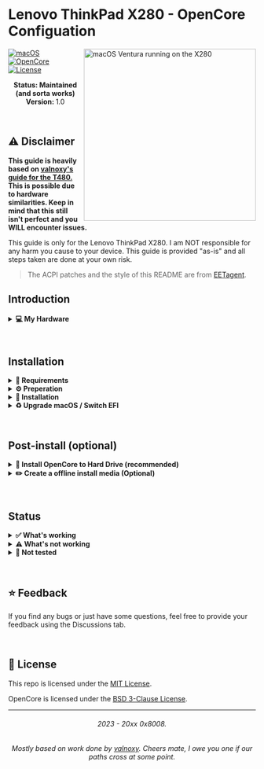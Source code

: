 
# Lenovo ThinkPad X280 - OpenCore Configuation

<img align="right" src="https://i.imgur.com/zbcphj3.jpg" alt="macOS Ventura running on the X280" width="350">

[![macOS](https://img.shields.io/badge/macOS-Monterey-brightgreen.svg)](https://developer.apple.com/documentation/macos-release-notes)
[![OpenCore](https://img.shields.io/badge/OpenCore-0.8.5-blue)](https://github.com/acidanthera/OpenCorePkg)
[![License](https://img.shields.io/badge/license-MIT-purple)](/LICENSE)

<p align="center">
   <strong>Status: Maintained (and sorta works)</strong>
   <br />
   <strong>Version: </strong>1.0
   <br />
</p>
</br>

## ⚠️ Disclaimer
**This guide is heavily based on [valnoxy's guide for the T480.](https://github.com/valnoxy/t480-oc) This is possible due to hardware similarities. Keep in mind that this still isn't perfect and you WILL encounter issues.**

This guide is only for the Lenovo ThinkPad X280. I am NOT responsible for any harm you cause to your device. This guide is provided "as-is" and all steps taken are done at your own risk.

> The ACPI patches and the style of this README are from [EETagent](https://github.com/EETagent/T480-OpenCore-Hackintosh).

## Introduction

<details>
<summary><strong>💻 My Hardware</strong></summary>
<br>
This is the configuration of my X280, however this configuation <strong>should still work</strong> with all X280 variants.

> **Note** Check the model of your WiFi & Bluetooth card. Intel cards should be compatible with itlwm (or AirportItlwm). If your card is from another manufacturer, please check if your card supports macOS.

| Category  | Component                            |
| --------- | ------------------------------------ |
| CPU       | Intel Core i5-8250U                  |
| GPU       | Intel UHD Graphics 620               |
| SSD       | Intel SSDPEKKF256G8L M.2 NVMe SSD    |
| Memory    | 8GB DDR4 2400Mhz                     |
| WiFi      | Intel Dual Band Wireless-AC 8265     |

</details>  

&nbsp;

## Installation

<details>  
<summary><strong>📝 Requirements</strong></summary>
</br>

You must have the following items:
- a working X280 (obviously);
- access to a working Windows machine with Python 3 installed;
- a pendrive with more than 4 GB (remember that during the preparation we will format the flash drive to create the installation media, which will **wipe all the data currently on it**);
- an Internet connection (recommended via Ethernet via dongle, but Wi-Fi should work fine);
- a few hours to troubleshoot everything. **By rushing the install you are bound to fuck something up!**

</details>

<details>  
<summary><strong>⚙️ Preperation</strong></summary>
</br>

### Create the install media

First of all, you will need an installer of macOS. We'll use [macrecovery](https://github.com/acidanthera/OpenCorePkg) to download and create the USB drive.

With macrecovery, the process is, as follows:
- Download [OpenCorePkg](https://github.com/acidanthera/OpenCorePkg) as a ZIP.
- Extract the OpenCorePkg-master.zip file.
- Open ```cmd.exe``` with Administrator privileges and change the directory to OpenCorePkg-master\Utilities\macrecovery.
- Enter the following command to download macOS 12:
```
python macrecovery.py -b Mac-E43C1C25D4880AD6 -m 00000000000000000 download
```
- After the download succeeded, type ```diskpart``` and wait until you see ```DISKPART>```

- Plug-in your pendrive and type ```list disk``` to see your disk id.

- Select your pendrive by typing ```select disk <diskid>```. **Make sure you selected the correct device! Use ```detail disk``` to check.**

- Now, clean the pendrive and convert it to GPT; first, type ```clean``` and then ```convert gpt```.

>  **Note**: If an error occurred, try to convert again by typing ```convert gpt```.

- **If your drive is over 32GB, you will encounter issue with the next step** - DiskPart can only handle FAT32 formatting for drives up to 32GB, hence to create a FAT32 partition you will need an external tool. I personally recommend [minitool's partition wizard](https://cdn2.minitool.com/?p=pw&e=pwfree-64bit-portable). A tutorial for this will be added later. If you follow this path, skip the next step (and **ONLY** the next step).

- After the pendrive is cleaned and converted, create a new partition for the installer and EFI; type ```create partition primary```, then select the new partition with ```select partition 1``` and format it ```format fs=fat32 quick```.

- Finally, mount your pendrive by typing ```assign```

- Now, close the Command Prompt and copy the folder ```com.apple.recovery.boot``` (with its contents) from ```OpenCorePkg-master\Utilities\macrecovery``` onto the root the pendrive.

After the install media was created, you need to make the USB drive bootable.

### Configure and install OpenCore
Download the EFI folder from this repo, download the repo as a .zip and drag the ```EFI``` folder onto the root of your pendrive.

#### GenSMBIOS
To configure your SMBIOS, you need to use [GenSMBIOS](https://github.com/corpnewt/GenSMBIOS). The tool will automatically generate a fake serial number, UUID and MLB for you. **This step is essential to have working iMessage, so do not skip it!**

- Download GenSMBIOS as a ZIP, then extract it.
- Start GenSMBIOS.bat and use option ```1``` to download MacSerial.
- Choose option ```2```, to select the path of the config.plist file. It will be located in ```EFI -> OC``` folder on your pendrive.
- Choose option ```3```, and enter ```MacBookPro15,2``` as the machine type.
- Press ```Q``` to quit. Your config now should contain the requied serials.

#### Enter the proper ROM value
After adding serials to your config.plist, you have to add the computer's MAC address to the config.plist file. **This step is also essential to have a working iMessage, so do not skip it.** We need a ```.plist``` editor to write the MAC address into the config.plist file. I recommend[ProperTree](https://github.com/corpnewt/ProperTree) as it works on Windows. You have to change the MAC address value in the config.plist at

```PlatformInfo -> Generic -> ROM```

Delete the generic ```123456789012``` value, and enter your MAC address into the field, without any colons. You can get this address on [Windows](https://kb.netgear.com/1005/How-do-I-find-my-device-s-MAC-address) and [Linux](https://cets.seas.upenn.edu/answers/find-mac-address.html) by following the linked tutorials. Save the ```.plist``` file by pressing ```Ctrl+S```.

#### Default keyboard layout and language
The default keyboard layout and language is ```Polish```. To change the language, edit the value of ```NVRAM -> Add -> 7C436110-AB2A-4BBB-A880-FE41995C9F82 -> prev-lang:kbd``` to the value of your language. This part is a bit complicated; if your value contains an underscore "```_```", replace it with a hyphen "```-```". The value for English would be ```en-US:0```. You can find a list of all language values [here](https://github.com/acidanthera/OpenCorePkg/blob/master/Utilities/AppleKeyboardLayouts/AppleKeyboardLayouts.txt). For example, if you were to pick Portugese, the value in this file is ```[10] pt_PT - Portuguese``` - hence, the value that you need to put in your ```.plist``` would be ```pt_PT:10```.

### Install OpenCore
If you followed all the steps correctly and copied the ```EFI``` folder before, OpenCore should already be installed and ready to boot.

</details>

<details>  
<summary><strong>🚚 Installation</strong></summary>
</br>

### Prepare BIOS
The bios **must** be properly configured prior to installing macOS.
In Security menu, set the following settings:

-  `Security > Security Chip`: must be **Disabled**
-  `Memory Protection > Execution Prevention`: must be **Enabled**
-  `Virtualization > Intel Virtualization Technology`: must be **Enabled**
-  `Virtualization > Intel VT-d Feature`: must be **Enabled**
-  `Anti-Theft > Computrace -> Current Setting`: must be **Disabled**
-  `Secure Boot > Secure Boot`: must be **Disabled**
-  `Intel SGX -> Intel SGX Control`: must be **Disabled**
-  `Device Guard`: must be **Disabled**

In Startup menu, set the following options:

-  `UEFI/Legacy Boot`: **UEFI Only**
-  `CSM Support`: **No**

In Thunderbolt menu, set the following options:

-  `Thunderbolt BIOS Assist Mode`: **Disabled**. Do **NOT** set this to anything else, as it is known to cause potential bricks on the X280, which you **won't be able to fix at home!**
-  `Wake by Thunderbolt(TM) 3`: **No**
-  `Security Level`: **No**
-  `Support in Pre Boot Environment > Thunderbolt(TM) device`: **No**

Now you can go through the install.

### Install macOS
1. Boot from USB, press ```SPACE``` and select the USB drive inside of OpenCore ```"NO NAME (DMG)" or similar```.
>  **Note:** The first boot may take up to 20 minutes.
2. Wait for the macOS Utilities screen.
3. Connect to your network if using Wi-Fi.
4. Select Disk Utility, select your disk and click erase. Give a name and choose **APFS** with **GUID Partition Map**.
5. After erasing, go back and select **Reinstall macOS** and follow the steps on your screen. The installation make take up to **2 hours**, in my case with a 300Mbps download connection it took around an hour.
>  **Note:** Your PC will restart multiple times. If this happens (and it will), just boot from USB again and select your disk inside of OpenCore. It will be named either macOS Installer or the name you picked when formatting the drive.
6. Once you see the `Region selection` screen, you are good to proceed.
7. Create your user accound and everything else. You should be able to log in with iCloud if you generated your SMBIOS correctly and changed the MAC address.

</details>

<details>  
<summary><strong>♻️ Upgrade macOS / Switch EFI</strong></summary>
</br>

If you want to upgrade macOS, download the desired macOS version in the Settings app and simply perform the upgrade like on a real Mac; however, if you plan to upgrade your EFI, you'll need a different OpenCore configuation.

> Note: Download the desired macOS version in the Settings before following these steps, if you are connected via WiFi.

1. Download the newest release & [ProperTree](https://github.com/corpnewt/ProperTree) and extract it.
2. Start ProperTree and load the ```Config.plist``` on your EFI partition. (File -> Open)
> Note: You can mount your EFI partition by pressing ```ALT + SPACE```, typing Terminal and enter the following command: ```sudo diskutil mountDisk disk0s1```.
3. Now also load the new configuration file from the repo for the desired macOS installation (or HeliPort config). 
4. You should now have 2 ProperTree-windows open on your screen.
5. Go in both windows to ```Root -> PlatformInfo -> Generic```. Transfer ```MLB, ROM, SystemProductName, SystemSerialNumber and SystemUUID``` to the new config. 
6. Save the new config (File -> Save) and close both windows.
7. Now delete your existing EFI folder from the EFI partition and copy the new one to it. (Make sure that the Directorys ```Boot and OC``` are in ```EFI```).

</details>

&nbsp;

## Post-install (optional)

<details>  
<summary><strong>💾 Install OpenCore to Hard Drive (recommended)</strong></summary>
</br>

1. Press `ALT + SPACE` and open terminal. Type `sudo diskutil mountDisk disk0s1` (where disk0s1 corresponds to the EFI partition of the main disk - disks can be listed using the command `sudo diskutil list`, but most likely it will be `disk0s1`)
2. Open Finder and copy the EFI folder of your USB device to the main disk's EFI partition.
3. Unplug the USB device and reboot your laptop. Now you can boot macOS without your USB device.

</details>

<details>  
<summary><strong>✏️ Create a offline install media (Optional)</strong></summary>
</br>

In case of reinstalling macOS, having a full system installer on your USB drive. You also don't need internet connection for the installation. To create a offline install media, you need the following stuff: 

- macOS Installer from the App Store.
- A 16 GB+ pendrive (Keep in mind, during the preperation we will format the disk to create the install media).

Download the installer from App Store. Press `ALT + SPACE` and open Disk utility. Select your USB device and click erase. Name it `MyUSB` and choose **Mac OS Extended** with **GUID Partition Map**. After erasing the USB device, close Disk utility.

Now press `ALT + SPACE` and open terminal. Type the following command:

Big Sur:
```sudo /Applications/Install\ macOS\ Big\ Sur.app/Contents/Resources/createinstallmedia --volume /Volumes/MyUSB --downloadassets```

Monterey:
```sudo /Applications/Install\ macOS\ Monterey.app/Contents/Resources/createinstallmedia --volume /Volumes/MyUSB --downloadassets```

After creating the install media, copy your EFI folder to the EFI partition of your USB device.


</details>

&nbsp;

## Status

<details>  
<summary><strong>✅ What's working</strong></summary>
</br>
 
- [X] Intel WiFi & Bluetooth (thanks to [itlwn](https://github.com/OpenIntelWireless/itlwm))
- [X] Brightness / Volume Control
- [X] Battery Information
- [X] Audio (Audio Jack & Speaker)
- [X] USB Ports
- [X] Graphics Acceleration
- [X] Trackpoint / Touchpad
- [X] Power management
- [X] Sleep (can be wonky but mostly works)
- [X] FaceTime / iMessage (iServices)
- [X] HDMI
- [X] Automatic OS updates
- [X] Handoff / Universal Clipboard
- [X] Sidecar (Cable) / AirPlay to Mac
- [X] SIP / FireVault 2 (would not recommend encryption due to potential future troubleshooting, though)
- [X] USB-C

</details>

<details>  
<summary><strong>⚠️ What's not working</strong></summary>
</br>

- [ ] Safari DRM ```Use Chromium powered Browser or Firefox to watch Amazon Prime Video, Netflix, Disney+ and others```
- [ ] AirDrop & Continuity
- [ ] Fingerprint Reader (Disabled with NoTouchID kext + can't test because my model doesn't have one)
- [ ] Thunderbolt 3
- [ ] Sidecar Wireless
- [ ] Apple Watch Unlock

</details>

<details>  
<summary><strong>🔄 Not tested</strong></summary>
</br>

- [ ] WWAN
- [ ] Dualbooting Windows / Linux (with OpenCore)
- [ ] Built-in camera

</details>

&nbsp;

## ⭐️ Feedback
If you find any bugs or just have some questions, feel free to provide your feedback using the Discussions tab.

&nbsp;

## 📜 License

This repo is licensed under the [MIT License](https://github.com/valnoxy/t480-oc/blob/main/LICENSE).

OpenCore is licensed under the [BSD 3-Clause License](https://github.com/acidanthera/OpenCorePkg/blob/master/LICENSE.txt).

<hr>
<h6 align="center">2023 - 20xx 0x8008. 
<br>
<h6 align="center">Mostly based on work done by <a href="https://github.com/valnoxy/t480-oc">valnoxy</a>.  Cheers mate, I owe you one if our paths cross at some point.
<br>
